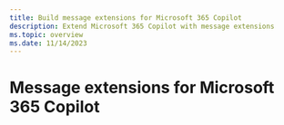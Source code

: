 ```yaml
---
title: Build message extensions for Microsoft 365 Copilot
description: Extend Microsoft 365 Copilot with message extensions
ms.topic: overview
ms.date: 11/14/2023
---
```


# Message extensions for Microsoft 365 Copilot

